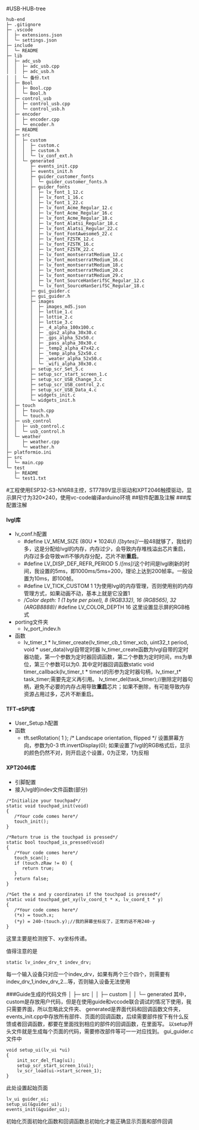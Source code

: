 #USB-HUB-tree
```
hub-end
├─ .gitignore
├─ .vscode
│  ├─ extensions.json
│  └─ settings.json
├─ include
│  └─ README
├─ lib
│  ├─ adc_usb
│  │  ├─ adc_usb.cpp
│  │  ├─ adc_usb.h
│  │  └─ 备份.txt
│  ├─ Bool
│  │  ├─ Bool.cpp
│  │  └─ Bool.h
│  ├─ control_usb
│  │  ├─ control_usb.cpp
│  │  └─ control_usb.h
│  ├─ encoder
│  │  ├─ encoder.cpp
│  │  └─ encoder.h
│  ├─ README
│  ├─ src
│  │  ├─ custom
│  │  │  ├─ custom.c
│  │  │  ├─ custom.h
│  │  │  └─ lv_conf_ext.h
│  │  └─ generated
│  │     ├─ events_init.cpp
│  │     ├─ events_init.h
│  │     ├─ guider_customer_fonts
│  │     │  └─ guider_customer_fonts.h
│  │     ├─ guider_fonts
│  │     │  ├─ lv_font_1_12.c
│  │     │  ├─ lv_font_1_16.c
│  │     │  ├─ lv_font_1_22.c
│  │     │  ├─ lv_font_Acme_Regular_12.c
│  │     │  ├─ lv_font_Acme_Regular_16.c
│  │     │  ├─ lv_font_Acme_Regular_18.c
│  │     │  ├─ lv_font_Alatsi_Regular_18.c
│  │     │  ├─ lv_font_Alatsi_Regular_22.c
│  │     │  ├─ lv_font_FontAwesome5_22.c
│  │     │  ├─ lv_font_FZSTK_12.c
│  │     │  ├─ lv_font_FZSTK_16.c
│  │     │  ├─ lv_font_FZSTK_22.c
│  │     │  ├─ lv_font_montserratMedium_12.c
│  │     │  ├─ lv_font_montserratMedium_16.c
│  │     │  ├─ lv_font_montserratMedium_18.c
│  │     │  ├─ lv_font_montserratMedium_20.c
│  │     │  ├─ lv_font_montserratMedium_29.c
│  │     │  ├─ lv_font_SourceHanSerifSC_Regular_12.c
│  │     │  └─ lv_font_SourceHanSerifSC_Regular_18.c
│  │     ├─ gui_guider.c
│  │     ├─ gui_guider.h
│  │     ├─ images
│  │     │  ├─ images_md5.json
│  │     │  ├─ lottie_1.c
│  │     │  ├─ lottie_2.c
│  │     │  ├─ lottie_3.c
│  │     │  ├─ _4_alpha_100x100.c
│  │     │  ├─ _gps2_alpha_30x30.c
│  │     │  ├─ _gps_alpha_52x50.c
│  │     │  ├─ _pass_alpha_30x30.c
│  │     │  ├─ _temp2_alpha_47x42.c
│  │     │  ├─ _temp_alpha_52x50.c
│  │     │  ├─ _weater_alpha_52x50.c
│  │     │  └─ _wifi_alpha_30x30.c
│  │     ├─ setup_scr_Set_5.c
│  │     ├─ setup_scr_start_screen_1.c
│  │     ├─ setup_scr_USB_Change_3.c
│  │     ├─ setup_scr_USB_control_2.c
│  │     ├─ setup_scr_USB_Data_4.c
│  │     ├─ widgets_init.c
│  │     └─ widgets_init.h
│  ├─ touch
│  │  ├─ touch.cpp
│  │  └─ touch.h
│  ├─ usb_control
│  │  ├─ usb_control.c
│  │  └─ usb_control.h
│  └─ weather
│     ├─ weather.cpp
│     └─ weather.h
├─ platformio.ini
├─ src
│  └─ main.cpp
└─ test
   ├─ README
   └─ test1.txt

```
#工程使用ESP32-S3-N16R8主控，ST7789V显示驱动和XPT2046触摸驱动，显示屏尺寸为320×240，使用vc-code编译arduino环境
##软件配置及注解
###库配置注解
#### lvgl库
- lv_conf.h配置
   - #define LV_MEM_SIZE (80U * 1024U)          /*[bytes]*/一般48就够了，我给的多，这是分配给lvgl的内存，内存过少，会导致内存堆栈溢出芯片重启，内存过多会导致wifi不够内存分配，芯片不断**重启**。
   - #define LV_DISP_DEF_REFR_PERIOD 5      /*[ms]*/这个时间是lvgl刷新的时间，我设置的5ms，即1000ms/5ms=200，理论上达到200帧率。一般设置为10ms，即100帧。
   - #define LV_TICK_CUSTOM 1   1为使用lvgl的内存管理，否则使用别的内存管理方式，如果动画不动，基本上就是它没置1
   - /*Color depth: 1 (1 byte per pixel), 8 (RGB332), 16 (RGB565), 32 (ARGB8888)*/
      #define LV_COLOR_DEPTH 16  这里设置显示屏的RGB格式
- porting文件夹
   - lv_port_indev.h
- 函数
   - lv_timer_t * lv_timer_create(lv_timer_cb_t timer_xcb, uint32_t period, void * user_data)lvgl自带定时器
   lv_timer_create函数为lvgl自带的定时器功能，第一个参数为定时器回调函数，第二个参数为定时时间，ms为单位，第三个参数可以为0.
   其中定时器回调函数static void timer_callback(lv_timer_t * timer)的形参为定时器句柄，lv_timer_t* task_timer;需要先定义再引用。
   lv_timer_del(task_timer);//删除定时器句柄，避免不必要的内存占用导致**重启**芯片；如果不删除，有可能导致内存资源占用过多，芯片不断重启。
#### TFT-eSPI库
   - User_Setup.h配置
   - 函数
      -    tft.setRotation( 1 ); /* Landscape orientation, flipped */  设置屏幕方向，参数为0-3
           tft.invertDisplay(0);   如果设置了lvgl的RGB格式后，显示的颜色仍然不对，则开启这个设置，0为正常，1为反相
#### XPT2046库
   - 引脚配置
   - 接入lvgl的indev文件函数(部分)
   ``` 
   /*Initialize your touchpad*/
   static void touchpad_init(void)
   {
      /*Your code comes here*/
      touch_init();
   }

   /*Return true is the touchpad is pressed*/
   static bool touchpad_is_pressed(void)
   {
      /*Your code comes here*/
      touch_scan();
      if (touch.zRaw != 0) {
         return true;
      }
      return false;
   }

   /*Get the x and y coordinates if the touchpad is pressed*/
   static void touchpad_get_xy(lv_coord_t * x, lv_coord_t * y)
   {
      /*Your code comes here*/
      (*x) = touch.x;
      (*y) = 240-(touch.y);//我的屏幕坐标反了，正常的话不用240-y
   }
   ```
   这里主要是检测按下、xy坐标传递。

   值得注意的是
   ```
   static lv_indev_drv_t indev_drv;
   ```
   每一个输入设备只对应一个indev_drv，如果有两个三个四个，则需要有indev_drv_1,indev_drv_2...等，否则输入设备无法使用

###Guide生成的代码文件
│  ├─ src
│  │  ├─ custom
│  │  └─ generated
其中，custom是存放用户代码，但是在使用guide和vccode联合调试的情况下使用，我只需要界面，所以忽略此文件夹、
generated是界面代码和回调函数文件夹，events_init.cpp中存放所有部件、页面的回调函数，后续需要部件按下有什么反馈或者回调函数，都要在里面找到相应的部件的回调函数，在里面写。
以setup开头文件就是生成每个页面的代码，需要修改部件等可一一对应找到。
gui_guider.c文件中
```
void setup_ui(lv_ui *ui)
{
	init_scr_del_flag(ui);
	setup_scr_start_screen_1(ui);
	lv_scr_load(ui->start_screen_1);
}
```
此处设置起始页面
```
lv_ui guider_ui;
setup_ui(&guider_ui);
events_init(&guider_ui);
```
初始化页面初始化函数和回调函数总初始化才能正确显示页面和部件回调